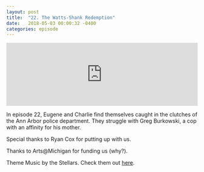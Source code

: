 ```yaml
---
layout: post
title:  "22. The Watts-Shank Redemption"
date:   2018-05-03 00:00:32 -0400
categories: episode
---
```

<iframe width="100%" height="166" scrolling="no" frameborder="no" allow="autoplay" src="https://w.soundcloud.com/player/?url=https%3A//api.soundcloud.com/tracks/438589920&color=%23ff5500&auto_play=false&hide_related=false&show_comments=true&show_user=true&show_reposts=false&show_teaser=true"></iframe>

In episode 22, Eugene and Charlie find themselves caught in the clutches of the Ann Arbor police department. They struggle with Greg Burkowski, a cop with an affinity for his mother.

Special thanks to Ryan Cox for putting up with us.

Thanks to Arts@Michigan for funding us (why?).

Theme Music by the Stellars. Check them out [here][bandcamp].

[bandcamp]: http://the-stellars.bandcamp.com.
